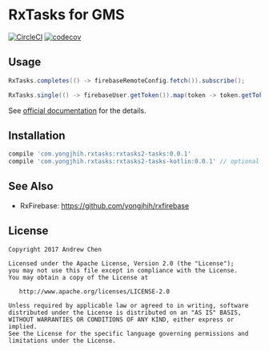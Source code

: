 # RxTasks for GMS
[![CircleCI](https://circleci.com/gh/yongjhih/rxtasks.svg?style=shield)](https://circleci.com/gh/yongjhih/rxtasks)
[![codecov](https://codecov.io/gh/yongjhih/rxtasks/branch/master/graph/badge.svg)](https://codecov.io/gh/yongjhih/rxtasks)

## Usage

```java
RxTasks.completes(() -> firebaseRemoteConfig.fetch()).subscribe();
```

```java
RxTasks.single(() -> firebaseUser.getToken()).map(token -> token.getToken()).subscribe();
```

See [official documentation](https://firebase.google.com/docs/) for the details.

## Installation

```gradle
compile 'com.yongjhih.rxtasks:rxtasks2-tasks:0.0.1'
compile 'com.yongjhih.rxtasks:rxtasks2-tasks-kotlin:0.0.1' // optional
```

## See Also

* RxFirebase: https://github.com/yongjhih/rxfirebase

## License

```
Copyright 2017 Andrew Chen

Licensed under the Apache License, Version 2.0 (the "License");
you may not use this file except in compliance with the License.
You may obtain a copy of the License at

   http://www.apache.org/licenses/LICENSE-2.0

Unless required by applicable law or agreed to in writing, software
distributed under the License is distributed on an "AS IS" BASIS,
WITHOUT WARRANTIES OR CONDITIONS OF ANY KIND, either express or implied.
See the License for the specific language governing permissions and
limitations under the License.
```

